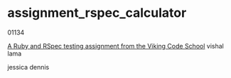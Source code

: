 # assignment_rspec_calculator

01134

[A Ruby and RSpec testing assignment from the Viking Code School](http://www.vikingcodeschool.com)
 vishal lama

 jessica dennis